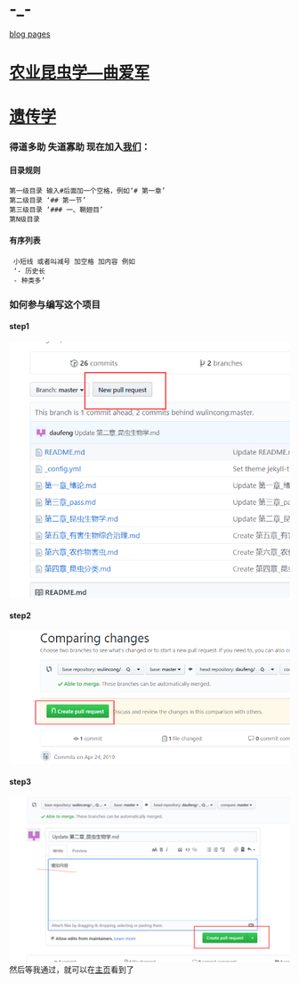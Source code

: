 # -_-  
[blog pages](https://wulincong.github.io/-_-Q-_-/)
# [农业昆虫学—曲爱军](昆虫学/readme.md)


# [遗传学](遗传学/readme.md)

### 得道多助 失道寡助 现在加入[我们](https://github.com/wulincong/-_-Q-_-)：  
#### 目录规则  

    第一级目录 输入#后面加一个空格，例如‘# 第一章’  
    第二级目录 ‘## 第一节’  
    第三级目录 ‘### 一、鞘翅目’  
    第N级目录  
    
#### 有序列表  

     小短线 或者叫减号 加空格 加内容 例如   
     ‘- 历史长  
     - 种类多’  
### 如何参与编写这个项目  
#### step1  
![第一步](picture/step1.png)  
#### step2  
![第二步](picture/step2.png)  
#### step3  
![第三步](picture/step3.png)  
然后等我通过，就可以在[主页](https://wulincong.github.io/-_-Q-_-/)看到了  
